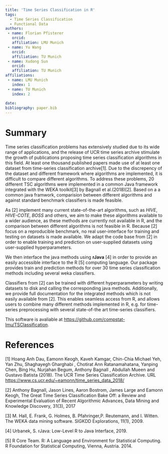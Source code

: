 ```yaml
---
title: 'Time Series Classification in R'
tags:
  - Time Series Classification
  - Functional Data
authors:
 - name: Florian Pfisterer
   orcid: 
   affiliation: LMU Munich
 - name: Yu Wang
   orcid: 
   affiliation: TU Munich
 - name: Xudong Sun
   orcid: 
   affiliation: TU Munich
affiliations:
 - name: LMU Munich
   index: 1
 - name: TU Munich
   index: 2
   
date: 
bibliography: paper.bib
---
```


# Summary
Time series classification problems has extensively studied due to its wide range of applications, and the release of UCR time series archive stimulate the growth of publications proposing time series classification algorithms in this field. At least one thousand published papers made use of at least one dataset from time-series classification archive[1].
Due to the discrepency of the dataset and different framework where algorithms are implemented, it is difficult to compare different algorithms. To address these problems, 20 different TSC algorithms were implemented in a common Java framework integrated with the WEKA toolkit[3] by Bagnall et al.(2018)[2]. 
Based on a a common java framwork, comparision between different algorithms and against standard benchmark classifiers is made feasible.

As [2] implement many current state-of-the-art algorithms, such as *HIVE*, *HIVE-COTE*, *BOSS* and others, we aim to make these algorithms available to a wider audience, as these methods are currently not available in R, and the comparison between different algorithms is not feasible in R.
Because [2] focus on a reproducible benchmark, no real user-interface for training and testing on datasets is made available.
We adapt the code base from [2] in order to enable training and prediction on user-supplied datasets using user-supplied hyperparameters.

We then interface the java methods using **rJava** [4] in order to provide an easily accessible interface to the R [5] computing language. Our package provides train and prediction methods for over 30 time series classification methods including several weka classifiers.

Classifiers from [2] can be trained with different hyperparameters by writing datasets to disk and calling the corresponding java methods. Additionally, we provide full documentation for the integrated methods which is not easily available from [2].
This enables seamless access from R, and allows users to combine many different methods implemented in R, e.g. for time-series preprocessing with several state-of-the art time-series classifiers.

This software is avaliable at https://github.com/compstat-lmu/TSClassification. 




# References
[1] Hoang Anh Dau, Eamonn Keogh, Kaveh Kamgar, Chin-Chia Michael Yeh, Yan Zhu, Shaghayegh Gharghabi , Chotirat Ann Ratanamahatana, Yanping Chen, Bing Hu, Nurjahan Begum, Anthony Bagnall , Abdullah Mueen and Gustavo Batista (2018). The UCR Time Series Classification Archive. URL https://www.cs.ucr.edu/~eamonn/time_series_data_2018/

[2] Anthony Bagnall, Jason Lines, Aaron Bostrom, James Large and Eamonn Keogh, The Great Time Series Classification Bake Off: a Review and Experimental Evaluation of Recent Algorithmic Advances, Data Mining and Knowledge Discovery, 31(3), 2017

[3] M. Hall, E. Frank, G. Holmes, B. Pfahringer,P. Reutemann, and I. Witten. The WEKA data mining software. SIGKDD Explorations, 11(1), 2009.

[4] Urbanek, S. rJava: Low-Level R to Java Interface, 2019.

[5] R Core Team. R: A Language and Environment for Statistical Computing. R Foundation for Statistical Computing, Vienna, Austria. 2014.


